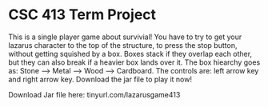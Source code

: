 # CSC 413 Term Project 

This is a single player game about survivial! You have to try to get your lazarus character to the top of the structure, to press the stop button, without getting squished by a box. Boxes stack if they overlap each other, but they can also break if a heavier box lands over it. The box hiearchy goes as: Stone --> Metal --> Wood --> Cardboard. The controls are: left arrow key and right arrow key. Download the jar file to play it now!

Download Jar file here: tinyurl.com/lazarusgame413	
